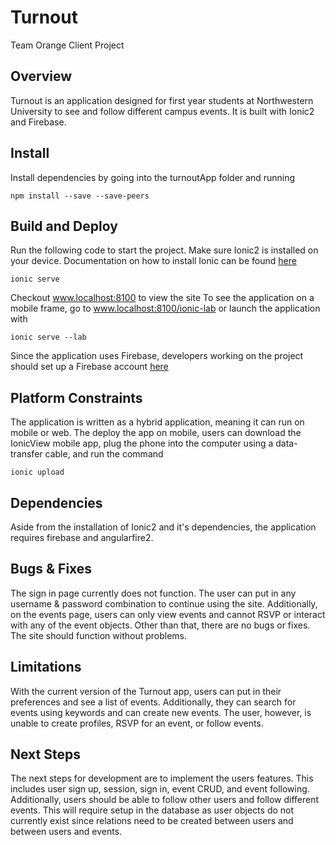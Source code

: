 # Turnout
Team Orange Client Project

## Overview
Turnout is an application designed for first year students at Northwestern University to see and follow different campus events. It is built with Ionic2 and Firebase. 

## Install
Install dependencies by going into the turnoutApp folder and running 
```
npm install --save --save-peers
```

## Build and Deploy
Run the following code to start the project. Make sure Ionic2 is installed on your device. Documentation on how to install Ionic can be found [here](https://ionicframework.com/getting-started/)
```
ionic serve
```
Checkout www.localhost:8100 to view the site
To see the application on a mobile frame, go to www.localhost:8100/ionic-lab or launch the application with
```
ionic serve --lab
```

Since the application uses Firebase, developers working on the project should set up a Firebase account [here](https://console.firebase.google.com/)

## Platform Constraints
The application is written as a hybrid application, meaning it can run on mobile or web. The deploy the app on mobile, users can download the IonicView mobile app, plug the phone into the computer using a data-transfer cable, and run the command
```
ionic upload
```

## Dependencies
Aside from the installation of Ionic2 and it's dependencies, the application requires firebase and angularfire2.

## Bugs & Fixes
The sign in page currently does not function. The user can put in any username & password combination to continue using the site. Additionally, on the events page, users can only view events and cannot RSVP or interact with any of the event objects. Other than that, there are no bugs or fixes. The site should function without problems.

## Limitations
With the current version of the Turnout app, users can put in their preferences and see a list of events. Additionally, they can search for events using keywords and can create new events. The user, however, is unable to create profiles, RSVP for an event, or follow events. 

## Next Steps
The next steps for development are to implement the users features. This includes user sign up, session, sign in, event CRUD, and event following. Additionally, users should be able to follow other users and follow different events. This will require setup in the database as user objects do not currently exist since relations need to be created between users and between users and events. 

